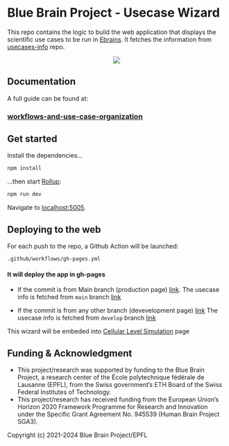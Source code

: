 # Blue Brain Project - Usecase Wizard

This repo contains the logic to build the web application that displays the scientific use cases to be run in [Ebrains](https://ebrains.hbp.eu/). It fetches the information from [usecases-info](https://github.com/ebrains-cls-interactive/usecases-info) repo.

<p align="center">
  <img src="https://user-images.githubusercontent.com/4954312/173317350-e85cc01a-0bcc-4ec8-a192-7d956a059374.gif">
</p>

## Documentation

A full guide can be found at:

### [workflows-and-use-case-organization](https://ebrains-cls-interactive.github.io/docs/getting_started/getting_started.html#workflows-and-use-case-organization)

## Get started

Install the dependencies...

```bash
npm install
```

...then start [Rollup](https://rollupjs.org):

```bash
npm run dev
```

Navigate to [localhost:5005](http://localhost:5005).

## Deploying to the web

For each push to the repo, a Github Action will be launched:

`.github/workflows/gh-pages.yml`

#### It will deploy the app in gh-pages
- If the commit is from Main branch (production page) [link](https://ebrains-cls-interactive.github.io/bsp-usecase-wizard/index.html). The usecase info is fetched from `main` branch [link](https://github.com/ebrains-cls-interactive/usecases-info/blob/main/usecases-info.json)

- If the commit is from any other branch (devevelopment page) [link](https://ebrains-cls-interactive.github.io/bsp-usecase-wizard/dev/index.html) The usecase info is fetched from `develop` branch [link](https://github.com/ebrains-cls-interactive/usecases-info/blob/develop/usecases-info.json)

This wizard will be embeded into [Cellular Level Simulation](https://github.com/ebrains-cls-interactive/ebrains-cls-interactive.github.io) page


## Funding & Acknowledgment
- This project/research was supported by funding to the Blue Brain Project, a research center of the École polytechnique fédérale de Lausanne (EPFL), from the Swiss government’s ETH Board of the Swiss Federal Institutes of Technology.
- This project/research has received funding from the European Union’s Horizon 2020 Framework Programme for Research and Innovation under the Specific Grant Agreement No. 945539 (Human Brain Project SGA3).

Copyright (c) 2021-2024 Blue Brain Project/EPFL
